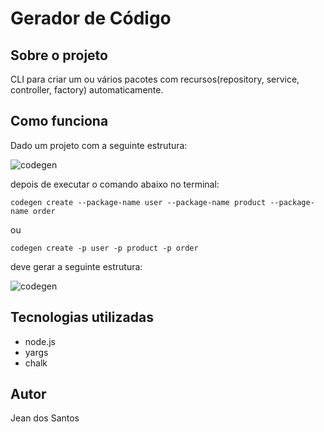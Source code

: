 # Gerador de Código

## Sobre o projeto

CLI para criar um ou vários pacotes com recursos(repository, service, controller, factory) automaticamente.

## Como funciona

Dado um projeto com a seguinte estrutura:

![codegen](https://github.com/jeandossantos/assets/blob/master/codegen/before-codegen.png)

depois de executar o comando abaixo no terminal: 

```shell
codegen create --package-name user --package-name product --package-name order
```
ou 

```shell
codegen create -p user -p product -p order
```

deve gerar a seguinte estrutura:

![codegen](https://github.com/jeandossantos/assets/blob/master/codegen/after-codegen.png)

## Tecnologias utilizadas
- node.js
- yargs
- chalk

## Autor
Jean dos Santos
